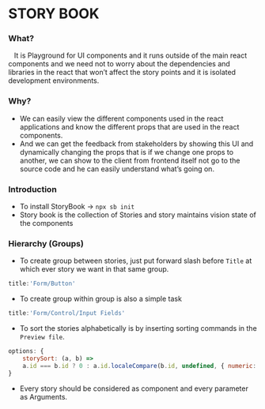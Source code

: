 # STORY BOOK
### What?
&nbsp;&nbsp; It is Playground for UI components and it runs outside of the main react components and we need not to worry about the dependencies and libraries in the react that won’t affect the story points and it is isolated development environments.
### Why?
* We can easily view the different components used in the react applications and know the different props that are used in the react components.
* And we can get the feedback from stakeholders by showing this UI and dynamically changing the props that is if we change one props to another, we can show to the client from frontend itself not go to the source code and he can easily understand what’s going on.
### Introduction
* To install StoryBook -> `npx sb init`
* Story book is the collection of Stories and story maintains vision state of the components
### Hierarchy (Groups)
* To create group between stories, just put forward slash before `Title` at which ever story we want in that same group.
```javascript
title:'Form/Button'
```
* To create group within group is also a simple task
```javascript
title:'Form/Control/Input Fields'
```
* To sort the stories alphabetically is by inserting sorting commands in the `Preview file`.
```javascript
options: {
    storySort: (a, b) =>
    a.id === b.id ? 0 : a.id.localeCompare(b.id, undefined, { numeric: true }),
}
```
* Every story should be considered as component and every parameter as Arguments.

